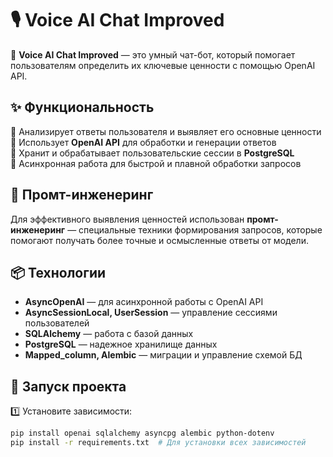 # 🎙️ Voice AI Chat Improved   

🚀 **Voice AI Chat Improved** — это умный чат-бот, который помогает пользователям определить их ключевые ценности с помощью OpenAI API.  

## ✨ Функциональность  
🔹 Анализирует ответы пользователя и выявляет его основные ценности  
🔹 Использует **OpenAI API** для обработки и генерации ответов  
🔹 Хранит и обрабатывает пользовательские сессии в **PostgreSQL**  
🔹 Асинхронная работа для быстрой и плавной обработки запросов  

## 🎯 Промт-инженеринг  
Для эффективного выявления ценностей использован **промт-инженеринг** — специальные техники формирования запросов, которые помогают получать более точные и осмысленные ответы от модели.  

## 📦 Технологии  
- **AsyncOpenAI** — для асинхронной работы с OpenAI API  
- **AsyncSessionLocal, UserSession** — управление сессиями пользователей  
- **SQLAlchemy** — работа с базой данных  
- **PostgreSQL** — надежное хранилище данных  
- **Mapped_column, Alembic** — миграции и управление схемой БД  

## 🚀 Запуск проекта  
1️⃣ Установите зависимости:  
```bash
pip install openai sqlalchemy asyncpg alembic python-dotenv
pip install -r requirements.txt  # Для установки всех зависимостей


